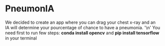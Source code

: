 # PneumonIA
We decided to create an app where you can drag your chest x-ray and an IA will determine your pourcentage of chance to have a pneumonia. '\n'
You need first to run few steps: **conda install opencv** and **pip install tensorflow** in your terminal
